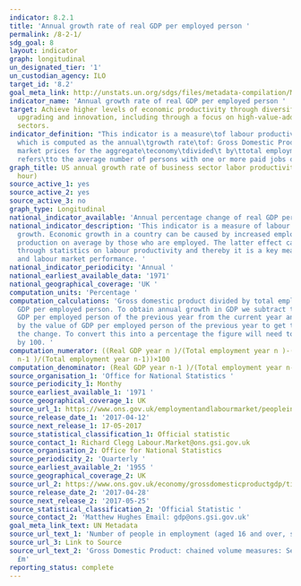 ```yaml
---
indicator: 8.2.1
title: 'Annual growth rate of real GDP per employed person '
permalink: /8-2-1/
sdg_goal: 8
layout: indicator
graph: longitudinal
un_designated_tier: '1'
un_custodian_agency: ILO
target_id: '8.2'
goal_meta_link: http://unstats.un.org/sdgs/files/metadata-compilation/Metadata-Goal-8.pdf
indicator_name: 'Annual growth rate of real GDP per employed person '
target: Achieve higher levels of economic productivity through diversification, technological
  upgrading and innovation, including through a focus on high-value-added and labour-intensive
  sectors.
indicator_definition: "This indicator is a measure\tof labour productivity growth,
  which is computed as the annual\tgrowth rate\tof: Gross Domestic Product (GDP) at
  market prices for the aggregate\teconomy\tdivided\t by\ttotal employment. Employment
  refers\tto the average number of persons with one or more paid jobs during the year."
graph_title: US annual growth rate of business sector labor productivity (output per
  hour)
source_active_1: yes
source_active_2: yes
source_active_3: no
graph_type: Longitudinal
national_indicator_available: 'Annual percentage change of real GDP per employed person '
national_indicator_description: 'This indicator is a measure of labour productivity
  growth. Economic growth in a country can be caused by increased employment or more
  production on average by those who are employed. The latter effect can be described
  through statistics on labour productivity and thereby it is a key measure of economic
  and labour market performance. '
national_indicator_periodicity: 'Annual '
national_earliest_available_data: '1971'
national_geographical_coverage: 'UK '
computation_units: 'Percentage '
computation_calculations: 'Gross domestic product divided by total employment to give
  GDP per employed person. To obtain annual growth in GDP we subtract the value of
  GDP per employed person of the previous year from the current year and divide this
  by the value of GDP per employed person of the previous year to get the ratio of
  the change. To convert this into a percentage the figure will need to be multiplied
  by 100. '
computation_numerator: ((Real GDP year n )/(Total employment year n )-(Real GDP year
  n-1 )/(Total employment year n-1))×100
computation_denominator: (Real GDP year n-1 )/(Total employment year n-1)
source_organisation_1: 'Office for National Statistics '
source_periodicity_1: Monthy
source_earliest_available_1: '1971 '
source_geographical_coverage_1: UK
source_url_1: https://www.ons.gov.uk/employmentandlabourmarket/peopleinwork/employmentandemployeetypes/timeseries/mgrz/lms
source_release_date_1: '2017-04-12'
source_next_release_1: 17-05-2017
source_statistical_classification_1: Official statistic
source_contact_1: Richard Clegg Labour.Market@ons.gsi.gov.uk
source_organisation_2: Office for National Statistics
source_periodicity_2: 'Quarterly '
source_earliest_available_2: '1955 '
source_geographical_coverage_2: UK
source_url_2: https://www.ons.gov.uk/economy/grossdomesticproductgdp/timeseries/abmi/pgdp
source_release_date_2: '2017-04-28'
source_next_release_2: '2017-05-25'
source_statistical_classification_2: 'Official Statistic '
source_contact_2: 'Matthew Hughes Email: gdp@ons.gsi.gov.uk'
goal_meta_link_text: UN Metadata
source_url_text_1: 'Number of people in employment (aged 16 and over, seasonally adjusted) '
source_url_3: Link to Source
source_url_text_2: 'Gross Domestic Product: chained volume measures: Seasonally adjusted
  £m'
reporting_status: complete
---
```


